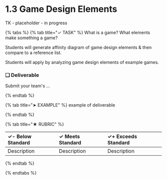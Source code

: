 # 1.3 Game Design Elements

TK - placeholder - in progress

{% tabs %}
{% tab title="✓ TASK" %}
What is a game?  What elements make something a game?

Students will generate affinity diagram of game design elements & then compare to a reference list.

Students will apply by analyzing game design elements of example games.

### **❏ Deliverable**

Submit your team's ...

{% endtab %}

{% tab title="➤ EXAMPLE" %}
example of deliverable

{% endtab %}

{% tab title="★ RUBRIC" %}

| **✓- Below Standard** | **✓ Meets Standard** | **✓+ Exceeds Standard** |
| :--- | :--- | :--- |
| Description | Description | Description |

{% endtab %}

{% endtabs %}

